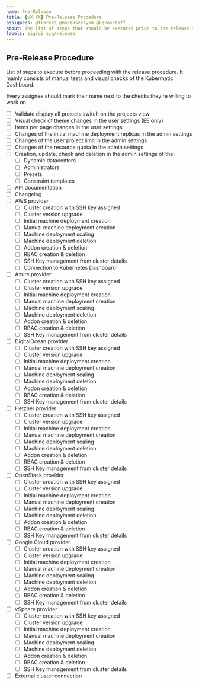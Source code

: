 ```yaml
---
name: Pre-Release
title: [vX.XX] Pre-Release Procedure
assignees: @floreks @maciaszczykm @kgroschoff
about: The list of steps that should be executed prior to the release step list 
labels: sig/ui sig/release
---
```


## Pre-Release Procedure
List of steps to execute before proceeding with the release procedure. It mainly consists of
manual tests and visual checks of the Kubermatic Dashboard.

Every assignee should mark their name next to the checks they're willing to work on.

- [ ] Validate display all projects switch on the projects view
- [ ] Visual check of theme changes in the user settings (EE only)
- [ ] Items per page changes in the user settings
- [ ] Changes of the initial machine deployment replicas in the admin settings
- [ ] Changes of the user project limit in the admin settings
- [ ] Changes of the resource quota in the admin settings
- [ ] Creation, update, check and deletion in the admin settings of the:
  - [ ] Dynamic datacenters
  - [ ] Administrators
  - [ ] Presets
  - [ ] Constraint templates
- [ ] API documentation
- [ ] Changelog
- [ ] AWS provider
  - [ ] Cluster creation with SSH key assigned
  - [ ] Cluster version upgrade
  - [ ] Initial machine deployment creation
  - [ ] Manual machine deployment creation
  - [ ] Machine deployment scaling
  - [ ] Machine deployment deletion
  - [ ] Addon creation & deletion
  - [ ] RBAC creation & deletion
  - [ ] SSH Key management from cluster details
  - [ ] Connection to Kubernetes Dashboard
- [ ] Azure provider
  - [ ] Cluster creation with SSH key assigned
  - [ ] Cluster version upgrade
  - [ ] Initial machine deployment creation
  - [ ] Manual machine deployment creation
  - [ ] Machine deployment scaling
  - [ ] Machine deployment deletion
  - [ ] Addon creation & deletion
  - [ ] RBAC creation & deletion
  - [ ] SSH Key management from cluster details
- [ ] DigitalOcean provider
  - [ ] Cluster creation with SSH key assigned
  - [ ] Cluster version upgrade
  - [ ] Initial machine deployment creation
  - [ ] Manual machine deployment creation
  - [ ] Machine deployment scaling
  - [ ] Machine deployment deletion
  - [ ] Addon creation & deletion
  - [ ] RBAC creation & deletion
  - [ ] SSH Key management from cluster details
- [ ] Hetzner provider
  - [ ] Cluster creation with SSH key assigned
  - [ ] Cluster version upgrade
  - [ ] Initial machine deployment creation
  - [ ] Manual machine deployment creation
  - [ ] Machine deployment scaling
  - [ ] Machine deployment deletion
  - [ ] Addon creation & deletion
  - [ ] RBAC creation & deletion
  - [ ] SSH Key management from cluster details
- [ ] OpenStack provider
  - [ ] Cluster creation with SSH key assigned
  - [ ] Cluster version upgrade
  - [ ] Initial machine deployment creation
  - [ ] Manual machine deployment creation
  - [ ] Machine deployment scaling
  - [ ] Machine deployment deletion
  - [ ] Addon creation & deletion
  - [ ] RBAC creation & deletion
  - [ ] SSH Key management from cluster details
- [ ] Google Cloud provider
  - [ ] Cluster creation with SSH key assigned
  - [ ] Cluster version upgrade
  - [ ] Initial machine deployment creation
  - [ ] Manual machine deployment creation
  - [ ] Machine deployment scaling
  - [ ] Machine deployment deletion
  - [ ] Addon creation & deletion
  - [ ] RBAC creation & deletion
  - [ ] SSH Key management from cluster details
- [ ] vSphere provider
  - [ ] Cluster creation with SSH key assigned
  - [ ] Cluster version upgrade
  - [ ] Initial machine deployment creation
  - [ ] Manual machine deployment creation
  - [ ] Machine deployment scaling
  - [ ] Machine deployment deletion
  - [ ] Addon creation & deletion
  - [ ] RBAC creation & deletion
  - [ ] SSH Key management from cluster details
- [ ] External cluster connection

